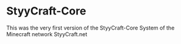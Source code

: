 # StyyCraft-Core

This was the very first version of the StyyCraft-Core System of the Minecraft network StyyCraft.net
